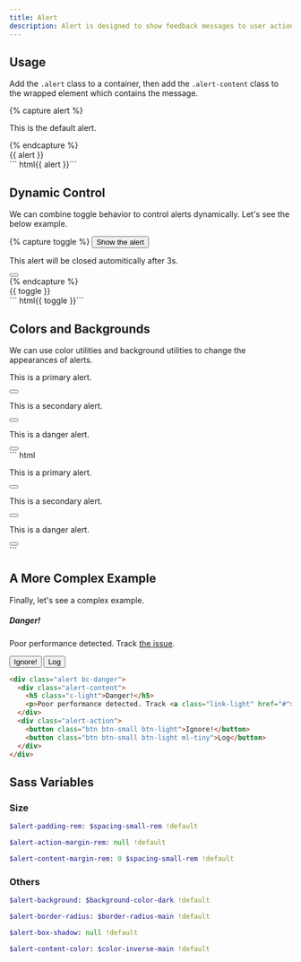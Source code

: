 ```yaml
---
title: Alert
description: Alert is designed to show feedback messages to user actions.
---
```


## Usage

Add the `.alert` class to a container, then add the `.alert-content` class
to the wrapped element which contains the message.

{% capture alert %}
<div class="alert">
  <p class="alert-content">This is the default alert.</p>
</div>
{% endcapture %}
<div class="example">
  {{ alert }}
</div>
``` html{{ alert }}```

## Dynamic Control

We can combine toggle behavior to control alerts dynamically.
Let's see the below example.

{% capture toggle %}
<button class="btn btn-primary" data-toggle-for="alert_example">Show the alert</button>
<div class="alert" data-toggle-target="alert_example" data-toggle-auto-deactivate>
  <p class="alert-content">This alert will be closed automitically after 3s.</p>
  <button class="alert-action btn btn-ico btn-dark btn-small" data-toggle>
    <i class="ico ico-cross"></i>
  </button>
</div>
{% endcapture %}
<div class="example">
  {{ toggle }}
</div>
``` html{{ toggle }}```

## Colors and Backgrounds

We can use color utilities and background utilities to change
the appearances of alerts.

<div class="example">
  <div class="alert bc-primary mb-small">
    <p class="alert-content">This is a primary alert.</p>
    <button class="alert-action btn btn-primary btn-ico btn-small">
      <i class="ico ico-cross"></i>
    </button>
  </div>
  <div class="alert bc-secondary mb-small">
    <p class="alert-content c-dark">This is a secondary alert.</p>
    <button class="alert-action btn btn-secondary btn-ico btn-small">
      <i class="ico ico-cross"></i>
    </button>
  </div>
  <div class="alert bc-danger">
    <p class="alert-content">This is a danger alert.</p>
    <button class="alert-action btn btn-danger btn-ico btn-small">
      <i class="ico ico-cross"></i>
    </button>
  </div>
</div>
``` html
<div class="alert bc-primary">
  <p class="alert-content">This is a primary alert.</p>
  <button class="alert-action btn btn-primary btn-ico btn-small">
    <i class="ico ico-cross"></i>
  </button>
</div>
<div class="alert bc-secondary">
  <p class="alert-content c-dark">This is a secondary alert.</p>
  <button class="alert-action btn btn-secondary btn-ico btn-small">
    <i class="ico ico-cross"></i>
  </button>
</div>
<div class="alert bc-danger">
  <p class="alert-content">This is a danger alert.</p>
  <button class="alert-action btn btn-danger btn-ico btn-small">
    <i class="ico ico-cross"></i>
  </button>
</div>
```

## A More Complex Example

Finally, let's see a complex example.

<div class="alert bc-danger my-small">
  <div class="alert-content">
    <h5 class="c-light">Danger!</h5>
    <p>
      Poor performance detected.
      Track <a class="link-light" href="#" data-turbolinks="false">the issue</a>.
    </p>
  </div>
  <div class="alert-action">
    <button class="btn btn-small btn-light">Ignore!</button>
    <button class="btn btn-small btn-light ml-tiny">Log</button>
  </div>
</div>

``` html
<div class="alert bc-danger">
  <div class="alert-content">
    <h5 class="c-light">Danger!</h5>
    <p>Poor performance detected. Track <a class="link-light" href="#">the issue</a>.</p>
  </div>
  <div class="alert-action">
    <button class="btn btn-small btn-light">Ignore!</button>
    <button class="btn btn-small btn-light ml-tiny">Log</button>
  </div>
</div>
```

## Sass Variables

### Size

``` sass
$alert-padding-rem: $spacing-small-rem !default
```

``` sass
$alert-action-margin-rem: null !default
```

``` sass
$alert-content-margin-rem: 0 $spacing-small-rem !default
```

### Others

``` sass
$alert-background: $background-color-dark !default
```

``` sass
$alert-border-radius: $border-radius-main !default
```

``` sass
$alert-box-shadow: null !default
```

``` sass
$alert-content-color: $color-inverse-main !default
```
